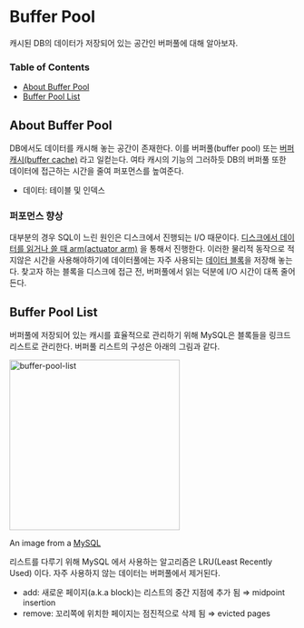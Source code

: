 # Buffer Pool 
캐시된 DB의 데이터가 저장되어 있는 공간인 버퍼풀에 대해 알아보자.

### Table of Contents

* [About Buffer Pool](#about-buffer-pool)  
* [Buffer Pool List](#buffer-pool-list)

## About Buffer Pool
DB에서도 데이터를 캐시해 놓는 공간이 존재한다. 이를 버퍼풀(buffer pool) 또는 [버퍼캐시(buffer cache)][buffer cache] 라고 일컫는다. 여타 캐시의 기능의 그러하듯 DB의 버퍼풀 또한 데이터에 접근하는 시간을 줄여 퍼포먼스를 높여준다.
- 데이터: 테이블 및 인덱스

### 퍼포먼스 향상  
대부분의 경우 SQL이 느린 원인은 디스크에서 진행되는 I/O 때문이다. [디스크에서 데이터를 읽거나 쓸 때 arm(actuator arm)][HDD actuator arm] 을 통해서 진행한다. 이러한 물리적 동작으로 적지않은 시간을 사용해야하기에 데이터풀에는 자주 사용되는 [데이터 블록][data block]을 저장해 놓는다. 찾고자 하는 블록을 디스크에 접근 전, 버퍼풀에서 읽는 덕분에 I/O 시간이 대폭 줄어든다.  

## Buffer Pool List
버퍼풀에 저장되어 있는 캐시를 효율적으로 관리하기 위해 MySQL은 블록들을 링크드 리스트로 관리한다. 버퍼풀 리스트의 구성은 아래의 그림과 같다.  

<img width="300" alt="buffer-pool-list" src="https://user-images.githubusercontent.com/48475824/153303357-fd10ca36-9dc2-4efd-b74b-9032b17bbe3a.png">  

An image from a [MySQL][image credit]  

리스트를 다루기 위해 MySQL 에서 사용하는 알고리즘은 LRU(Least Recently Used) 이다. 자주 사용하지 않는 데이터는 버퍼풀에서 제거된다.  
- add: 새로운 페이지(a.k.a block)는 리스트의 중간 지점에 추가 됨 ⇒ midpoint insertion
- remove: 꼬리쪽에 위치한 페이지는 점진적으로 삭제 됨 ⇒ evicted pages


<!-- link -->
[buffer cache]: https://docs.oracle.com/database/121/TGDBA/tune_buffer_cache.htm#TGDBA294
[data block]: ./logical_storage_structure.md#data-block
[HDD actuator arm]: https://babytiger.netlify.app/posts/hdd/
[image credit]: https://dev.mysql.com/doc/refman/8.0/en/innodb-buffer-pool.html
